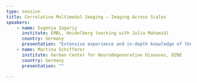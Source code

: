 ```yaml
---
type: session
title: Correlative Multimodal Imaging – Imaging Across Scales
speakers:
    - name: Evgenia Zagoriy
      institute: EMBL, Heidelberg (working with Julia Mahamid)
      country: Germany
      presentation: "Extensive experience and in-depth knowledge of the entire cryo-EM workflow. Specialties: cryo-ET, cryo-FIB/SEM, cryo-CLEM, photomicropatterning, sample preparation for cryo-ET. Scientific research work in Cell, Molecular and Structural biology. Comprehensive expertise in a variety of biological model systems."
    - name: Martina Schifferer
      institute: German Center for Neurodegenerative Diseases, DZNE
      country: Germany
      presentation: ""

---
```


